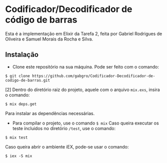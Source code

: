 # Codificador/Decodificador de código de barras

Esta é a implementação em Elixir da Tarefa 2, feita por Gabriel Rodrigues de Oliveira e Samuel Morais da Rocha e Silva.

## Instalação

* Clone este repositório na sua máquina. Pode ser feito com o comando:
```
$ git clone https://github.com/gabgro/Codificador-Decodificador-de-codigo-de-barras.git
```
[2] Dentro do diretório raiz do projeto, aquele com o arquivo `mix.exs`, insira o comando:
```
$ mix deps.get
```
Para instalar as dependências necessárias.

* Para compilar o projeto, use o comando 
``$ mix``
Caso queira executar os teste íncluidos no diretório ``/test``, use o comando:
```
$ mix test
```
Caso queira abrir o ambiente iEX, pode-se usar o comando:
```
$ iex -S mix
```